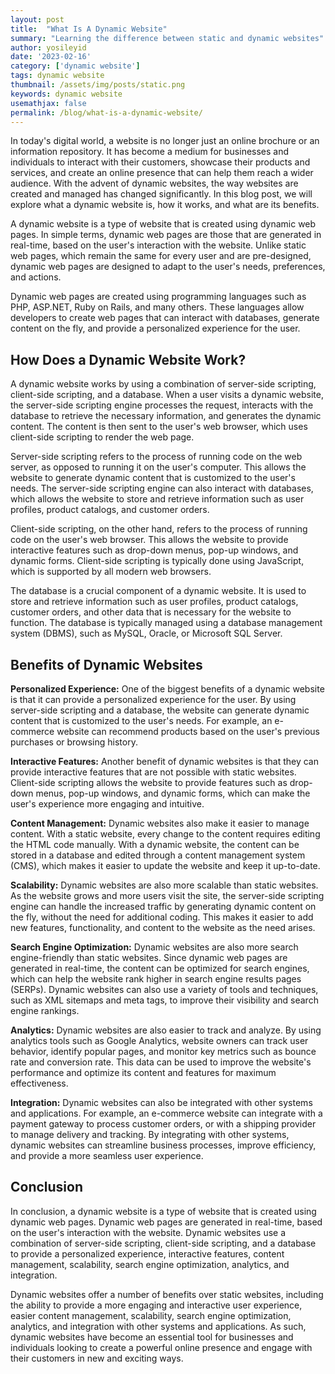 ```yaml
---
layout: post
title:  "What Is A Dynamic Website"
summary: "Learning the difference between static and dynamic websites"
author: yosileyid
date: '2023-02-16'
category: ['dynamic website']
tags: dynamic website
thumbnail: /assets/img/posts/static.png
keywords: dynamic website
usemathjax: false
permalink: /blog/what-is-a-dynamic-website/
---
```



In today's digital world, a website is no longer just an online brochure or an information repository. It has become a medium for businesses and individuals to interact with their customers, showcase their products and services, and create an online presence that can help them reach a wider audience. With the advent of dynamic websites, the way websites are created and managed has changed significantly. In this blog post, we will explore what a dynamic website is, how it works, and what are its benefits.
<!--more-->

A dynamic website is a type of website that is created using dynamic web pages. In simple terms, dynamic web pages are those that are generated in real-time, based on the user's interaction with the website. Unlike static web pages, which remain the same for every user and are pre-designed, dynamic web pages are designed to adapt to the user's needs, preferences, and actions.

Dynamic web pages are created using programming languages such as PHP, ASP.NET, Ruby on Rails, and many others. These languages allow developers to create web pages that can interact with databases, generate content on the fly, and provide a personalized experience for the user.

## How Does a Dynamic Website Work?

A dynamic website works by using a combination of server-side scripting, client-side scripting, and a database. When a user visits a dynamic website, the server-side scripting engine processes the request, interacts with the database to retrieve the necessary information, and generates the dynamic content. The content is then sent to the user's web browser, which uses client-side scripting to render the web page.

Server-side scripting refers to the process of running code on the web server, as opposed to running it on the user's computer. This allows the website to generate dynamic content that is customized to the user's needs. The server-side scripting engine can also interact with databases, which allows the website to store and retrieve information such as user profiles, product catalogs, and customer orders.

Client-side scripting, on the other hand, refers to the process of running code on the user's web browser. This allows the website to provide interactive features such as drop-down menus, pop-up windows, and dynamic forms. Client-side scripting is typically done using JavaScript, which is supported by all modern web browsers.

The database is a crucial component of a dynamic website. It is used to store and retrieve information such as user profiles, product catalogs, customer orders, and other data that is necessary for the website to function. The database is typically managed using a database management system (DBMS), such as MySQL, Oracle, or Microsoft SQL Server.

## Benefits of Dynamic Websites

**Personalized Experience:** One of the biggest benefits of a dynamic website is that it can provide a personalized experience for the user. By using server-side scripting and a database, the website can generate dynamic content that is customized to the user's needs. For example, an e-commerce website can recommend products based on the user's previous purchases or browsing history.

**Interactive Features:** Another benefit of dynamic websites is that they can provide interactive features that are not possible with static websites. Client-side scripting allows the website to provide features such as drop-down menus, pop-up windows, and dynamic forms, which can make the user's experience more engaging and intuitive.

**Content Management:** Dynamic websites also make it easier to manage content. With a static website, every change to the content requires editing the HTML code manually. With a dynamic website, the content can be stored in a database and edited through a content management system (CMS), which makes it easier to update the website and keep it up-to-date.

**Scalability:** Dynamic websites are also more scalable than static websites. As the website grows and more users visit the site, the server-side scripting engine can handle the increased traffic by generating dynamic content on the fly, without the need for additional coding. This makes it easier to add new features, functionality, and content to the website as the need arises.

**Search Engine Optimization:** Dynamic websites are also more search engine-friendly than static websites. Since dynamic web pages are generated in real-time, the content can be optimized for search engines, which can help the website rank higher in search engine results pages (SERPs). Dynamic websites can also use a variety of tools and techniques, such as XML sitemaps and meta tags, to improve their visibility and search engine rankings.

**Analytics:** Dynamic websites are also easier to track and analyze. By using analytics tools such as Google Analytics, website owners can track user behavior, identify popular pages, and monitor key metrics such as bounce rate and conversion rate. This data can be used to improve the website's performance and optimize its content and features for maximum effectiveness.

**Integration:** Dynamic websites can also be integrated with other systems and applications. For example, an e-commerce website can integrate with a payment gateway to process customer orders, or with a shipping provider to manage delivery and tracking. By integrating with other systems, dynamic websites can streamline business processes, improve efficiency, and provide a more seamless user experience.

## Conclusion

In conclusion, a dynamic website is a type of website that is created using dynamic web pages. Dynamic web pages are generated in real-time, based on the user's interaction with the website. Dynamic websites use a combination of server-side scripting, client-side scripting, and a database to provide a personalized experience, interactive features, content management, scalability, search engine optimization, analytics, and integration.

Dynamic websites offer a number of benefits over static websites, including the ability to provide a more engaging and interactive user experience, easier content management, scalability, search engine optimization, analytics, and integration with other systems and applications. As such, dynamic websites have become an essential tool for businesses and individuals looking to create a powerful online presence and engage with their customers in new and exciting ways.